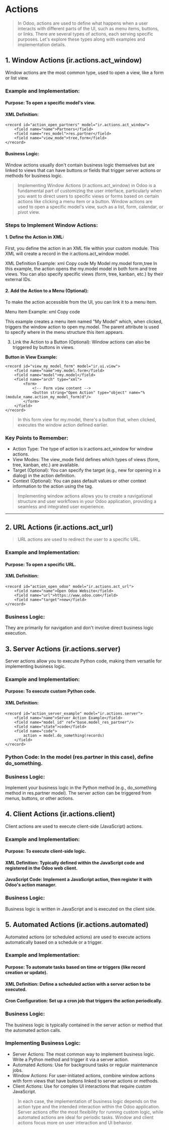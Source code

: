 # Actions
> In Odoo, actions are used to define what happens when a user interacts with different parts of the UI, such as menu items, buttons, or links. There are several types of actions, each serving specific purposes. Let's explore these types along with examples and implementation details.

## 1. Window Actions (ir.actions.act_window)
Window actions are the most common type, used to open a view, like a form or list view.

### Example and Implementation:
#### Purpose: To open a specific model's view.
#### XML Definition:
```
<record id="action_open_partners" model="ir.actions.act_window">
    <field name="name">Partners</field>
    <field name="res_model">res.partner</field>
    <field name="view_mode">tree,form</field>
</record>
```
#### Business Logic:
Window actions usually don't contain business logic themselves but are linked to views that can have buttons or fields that trigger server actions or methods for business logic.

> Implementing Window Actions (ir.actions.act_window) in Odoo is a fundamental part of customizing the user interface, particularly when you want to direct users to specific views or forms based on certain actions like clicking a menu item or a button. Window actions are used to open a specific model's view, such as a list, form, calendar, or pivot view.

### Steps to Implement Window Actions:
#### 1. Define the Action in XML:
First, you define the action in an XML file within your custom module. This XML will create a record in the ir.actions.act_window model.

XML Definition Example:
xml
Copy code
<record id="action_my_model_form" model="ir.actions.act_window">
    <field name="name">My Model</field>
    <field name="res_model">my.model</field>
    <field name="view_mode">form,tree</field>
    <!-- Optional: Specify individual view IDs -->
    <field name="view_id" ref="module_name.view_id_form"/>
</record>
In this example, the action opens the my.model model in both form and tree views. You can also specify specific views (form, tree, kanban, etc.) by their external IDs.

#### 2. Add the Action to a Menu (Optional):
To make the action accessible from the UI, you can link it to a menu item.

Menu Item Example:
xml
Copy code
<menuitem id="menu_my_model"
          name="My Model"
          action="module_name.action_my_model_form"
          parent="base.menu_custom"
          sequence="10"/>
This example creates a menu item named "My Model" which, when clicked, triggers the window action to open my.model. The parent attribute is used to specify where in the menu structure this item appears.

3. Link the Action to a Button (Optional):
Window actions can also be triggered by buttons in views.

**Button in View Example:**
```
<record id="view_my_model_form" model="ir.ui.view">
    <field name="name">my.model.form</field>
    <field name="model">my.model</field>
    <field name="arch" type="xml">
        <form>
            <!-- Form view content -->
            <button string="Open Action" type="object" name="%(module_name.action_my_model_form)d"/>
        </form>
    </field>
</record>
```
> In this form view for my.model, there's a button that, when clicked, executes the window action defined earlier.

### Key Points to Remember:
- Action Type: The type of action is ir.actions.act_window for window actions.
- View Modes: The view_mode field defines which types of views (form, tree, kanban, etc.) are available.
- Target (Optional): You can specify the target (e.g., new for opening in a dialog) in the action definition.
- Context (Optional): You can pass default values or other context information to the action using the <field name="context"> tag.
> Implementing window actions allows you to create a navigational structure and user workflows in your Odoo application, providing a seamless and integrated user experience.

______________________________________________________________
## 2. URL Actions (ir.actions.act_url)
> URL actions are used to redirect the user to a specific URL.
### Example and Implementation:
#### Purpose: To open a specific URL.
#### XML Definition:
```
<record id="action_open_odoo" model="ir.actions.act_url">
    <field name="name">Open Odoo Website</field>
    <field name="url">https://www.odoo.com</field>
    <field name="target">new</field>
</record>
```
### Business Logic:
They are primarily for navigation and don't involve direct business logic execution.
## 3. Server Actions (ir.actions.server)
Server actions allow you to execute Python code, making them versatile for implementing business logic.
### Example and Implementation:
#### Purpose: To execute custom Python code.
#### XML Definition:
```
<record id="action_server_example" model="ir.actions.server">
    <field name="name">Server Action Example</field>
    <field name="model_id" ref="base.model_res_partner"/>
    <field name="state">code</field>
    <field name="code">
        action = model.do_something(records)
    </field>
</record>
```
### Python Code: In the model (res.partner in this case), define do_something.
### Business Logic:
Implement your business logic in the Python method (e.g., do_something method in res.partner model).
The server action can be triggered from menus, buttons, or other actions.

## 4. Client Actions (ir.actions.client)
Client actions are used to execute client-side (JavaScript) actions.

### Example and Implementation:
#### Purpose: To execute client-side logic.
#### XML Definition: Typically defined within the JavaScript code and registered in the Odoo web client.
#### JavaScript Code: Implement a JavaScript action, then register it with Odoo's action manager.
### Business Logic:
Business logic is written in JavaScript and is executed on the client side.

## 5. Automated Actions (ir.actions.automated)
Automated actions (or scheduled actions) are used to execute actions automatically based on a schedule or a trigger.

### Example and Implementation:
#### Purpose: To automate tasks based on time or triggers (like record creation or update).
#### XML Definition: Define a scheduled action with a server action to be executed.
#### Cron Configuration: Set up a cron job that triggers the action periodically.
### Business Logic:
The business logic is typically contained in the server action or method that the automated action calls.
### Implementing Business Logic:
- Server Actions: The most common way to implement business logic. Write a Python method and trigger it via a server action.
- Automated Actions: Use for background tasks or regular maintenance jobs.
- Window Actions: For user-initiated actions, combine window actions with form views that have buttons linked to server actions or methods.
- Client Actions: Use for complex UI interactions that require custom JavaScript.
> In each case, the implementation of business logic depends on the action type and the intended interaction within the Odoo application. Server actions offer the most flexibility for running custom logic, while automated actions are ideal for periodic tasks. Window and client actions focus more on user interaction and UI behavior.
